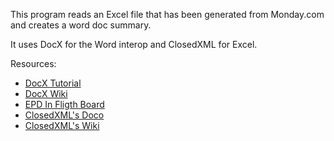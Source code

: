 This program reads an Excel file that has been generated from Monday.com and creates a word doc summary.

It uses DocX for the Word interop and ClosedXML for Excel.

Resources:

* [DocX Tutorial](https://www.c-sharpcorner.com/article/generate-word-document-using-c-sharp/)
* [DocX Wiki](https://github.com/xceedsoftware/DocX)
* [EPD In Fligth Board](https://attentivemobile-company.monday.com/boards/463199302/views/13281812)
* [ClosedXML's Doco](https://closedxml.readthedocs.io/en/latest/)
* [ClosedXML's Wiki](https://github.com/ClosedXML/ClosedXML/wiki)
 
